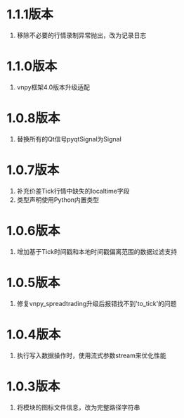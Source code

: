 # 1.1.1版本

1. 移除不必要的行情录制异常抛出，改为记录日志

# 1.1.0版本

1. vnpy框架4.0版本升级适配

# 1.0.8版本

1. 替换所有的Qt信号pyqtSignal为Signal

# 1.0.7版本

1. 补充价差Tick行情中缺失的localtime字段
2. 类型声明使用Python内置类型

# 1.0.6版本

1. 增加基于Tick时间戳和本地时间戳偏离范围的数据过滤支持

# 1.0.5版本

1. 修复vnpy_spreadtrading升级后报错找不到'to_tick'的问题

# 1.0.4版本

1. 执行写入数据操作时，使用流式参数stream来优化性能

# 1.0.3版本

1. 将模块的图标文件信息，改为完整路径字符串

